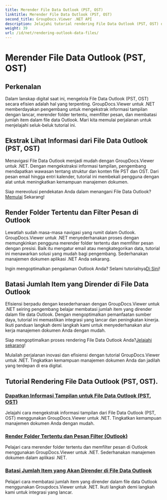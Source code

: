```yaml
---
title: Merender File Data Outlook (PST, OST)
linktitle: Merender File Data Outlook (PST, OST)
second_title: GroupDocs.Viewer .NET API
description: Jelajahi tutorial rendering File Data Outlook (PST, OST) dengan GroupDocs.Viewer untuk .NET. Temukan teknik manajemen dokumen yang efisien dengan mudah.
weight: 39
url: /id/net/rendering-outlook-data-files/
---
```


# Merender File Data Outlook (PST, OST)

## Perkenalan

Dalam lanskap digital saat ini, mengelola File Data Outlook (PST, OST) secara efisien adalah hal yang terpenting. GroupDocs.Viewer untuk .NET memberdayakan pengembang untuk mengekstrak informasi tampilan dengan lancar, merender folder tertentu, memfilter pesan, dan membatasi jumlah item dalam file data Outlook. Mari kita memulai perjalanan untuk menjelajahi seluk-beluk tutorial ini.

## Ekstrak Lihat Informasi dari File Data Outlook (PST, OST)
Menavigasi File Data Outlook menjadi mudah dengan GroupDocs.Viewer untuk .NET. Dengan mengekstraksi informasi tampilan, pengembang mendapatkan wawasan tentang struktur dan konten file PST dan OST. Dari pesan email hingga entri kalender, tutorial ini membekali pengguna dengan alat untuk meningkatkan kemampuan manajemen dokumen. 

 Siap merevolusi pendekatan Anda dalam menangani File Data Outlook?[Memulai](./get-view-info-outlook-data-file/) Sekarang!

## Render Folder Tertentu dan Filter Pesan di Outlook
Lewatlah sudah masa-masa navigasi yang rumit dalam Outlook. GroupDocs.Viewer untuk .NET menyederhanakan proses dengan memungkinkan pengguna merender folder tertentu dan memfilter pesan dengan presisi. Baik itu mengatur email atau mengkategorikan data, tutorial ini menawarkan solusi yang mudah bagi pengembang. Sederhanakan manajemen dokumen aplikasi .NET Anda sekarang.

 Ingin mengoptimalkan pengalaman Outlook Anda? Selami tutorialnya[Di Sini](./render-specific-folders-and-filter-messages-outlook/)!

## Batasi Jumlah Item yang Dirender di File Data Outlook
Efisiensi berpadu dengan kesederhanaan dengan GroupDocs.Viewer untuk .NET seiring pengembang belajar membatasi jumlah item yang dirender dalam file data Outlook. Dengan mengoptimalkan pemanfaatan sumber daya, tutorial ini memastikan integrasi yang lancar dan peningkatan kinerja. Ikuti panduan langkah demi langkah kami untuk menyederhanakan alur kerja manajemen dokumen Anda dengan mudah.

 Siap mengoptimalkan proses rendering File Data Outlook Anda?[Jelajahi sekarang](./limit-items-to-render-outlook-data-files/)!

Mulailah perjalanan inovasi dan efisiensi dengan tutorial GroupDocs.Viewer untuk .NET. Tingkatkan kemampuan manajemen dokumen Anda dan jadilah yang terdepan di era digital.
## Tutorial Rendering File Data Outlook (PST, OST).
### [Dapatkan Informasi Tampilan untuk File Data Outlook (PST, OST)](./get-view-info-outlook-data-file/)
Jelajahi cara mengekstrak informasi tampilan dari File Data Outlook (PST, OST) menggunakan GroupDocs.Viewer untuk .NET. Tingkatkan kemampuan manajemen dokumen Anda dengan mudah.
### [Render Folder Tertentu dan Pesan Filter (Outlook)](./render-specific-folders-and-filter-messages-outlook/)
Pelajari cara merender folder tertentu dan memfilter pesan di Outlook menggunakan GroupDocs.Viewer untuk .NET. Sederhanakan manajemen dokumen dalam aplikasi .NET.
### [Batasi Jumlah Item yang Akan Dirender di File Data Outlook](./limit-items-to-render-outlook-data-files/)
Pelajari cara membatasi jumlah item yang dirender dalam file data Outlook menggunakan Groupdocs.Viewer untuk .NET. Ikuti langkah demi langkah kami untuk integrasi yang lancar.